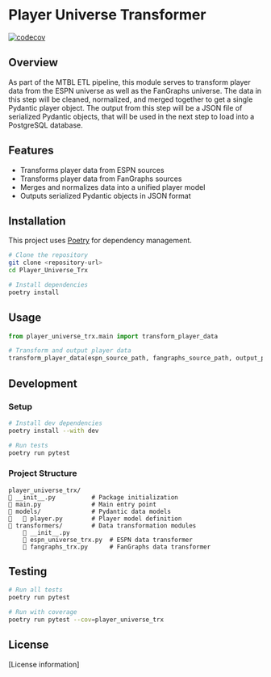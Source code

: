 # Player Universe Transformer
[![codecov](https://codecov.io/gh/MTBLL/Player_Universe_Trx/graph/badge.svg?token=9EE4ZWL41W)](https://codecov.io/gh/MTBLL/Player_Universe_Trx)

## Overview

As part of the MTBL ETL pipeline, this module serves to transform player data from the ESPN universe as well as the FanGraphs universe. The data in this step will be cleaned, normalized, and merged together to get a single Pydantic player object. The output from this step will be a JSON file of serialized Pydantic objects, that will be used in the next step to load into a PostgreSQL database.

## Features

- Transforms player data from ESPN sources
- Transforms player data from FanGraphs sources
- Merges and normalizes data into a unified player model
- Outputs serialized Pydantic objects in JSON format

## Installation

This project uses [Poetry](https://python-poetry.org/) for dependency management.

```bash
# Clone the repository
git clone <repository-url>
cd Player_Universe_Trx

# Install dependencies
poetry install
```

## Usage

```python
from player_universe_trx.main import transform_player_data

# Transform and output player data
transform_player_data(espn_source_path, fangraphs_source_path, output_path)
```

## Development

### Setup

```bash
# Install dev dependencies
poetry install --with dev

# Run tests
poetry run pytest
```

### Project Structure

```
player_universe_trx/
   __init__.py          # Package initialization
   main.py              # Main entry point
   models/              # Pydantic data models
      player.py        # Player model definition
   transformers/        # Data transformation modules
       __init__.py
       espn_universe_trx.py  # ESPN data transformer
       fangraphs_trx.py      # FanGraphs data transformer
```

## Testing

```bash
# Run all tests
poetry run pytest

# Run with coverage
poetry run pytest --cov=player_universe_trx
```

## License

[License information]
